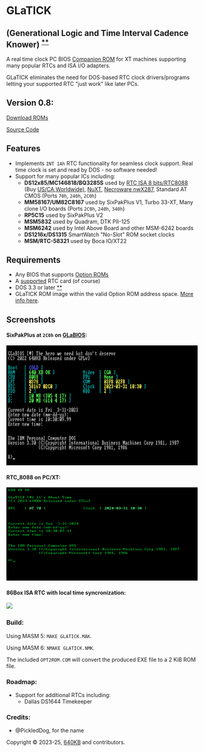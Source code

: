 # GLaTICK
## (Generational Logic and Time Interval Cadence Knower) <sup>[**](#credits)</sup> 
A real time clock PC BIOS [Companion ROM](https://github.com/640-KB/GLaBIOS/wiki/Companion-ROMs) for XT machines supporting many popular RTCs and ISA I/O adapters.

GLaTICK eliminates the need for DOS-based RTC clock drivers/programs letting your supported RTC "just work" like later PCs.

## Version 0.8:

[Download ROMs](https://github.com/640-KB/GLaTICK/releases)

[Source Code](https://github.com/640-KB/GLaTICK/tree/main/src)

## Features

- Implements `INT 1Ah` RTC functionality for seamless clock support. Real time clock is set and read by DOS - no software needed!
- Support for many popular ICs including:
  - **DS12x85/MC146818/BQ3285S** used by [RTC ISA 8 bits/RTC8088](https://github.com/spark2k06/RTC8088) (Buy [US/CA](https://www.tindie.com/products/weird/rtc8088-isa-real-time-clock/?utm_source=glabios&utm_medium=link&utm_campaign=project_buynow),[Worldwide)](https://www.tindie.com/products/spark2k06/rtc-isa-8-bits-very-low-profile-2/?utm_source=glabios&utm_medium=link&utm_campaign=project_buynow), [NuXT](https://monotech.fwscart.com/NuXT_v20_-_MicroATX_Turbo_XT_-_10MHz_832K_XT-IDE_Multi-IO_SVGA/p6083514_19777986.aspx),  [Necroware nwX287](https://github.com/necroware/nwX287), Standard AT CMOS (Ports `70h`, `240h`, `2C0h`)
  - **MM58167/UM82C8167** used by SixPakPlus V1, Turbo 33-XT, Many clone I/O boards (Ports `2C0h`, `240h`, `340h`)
  - **RP5C15** used by SixPakPlus V2
  - **MSM5832** used by Quadram, DTK PII-125
  - **MSM6242**	used by Intel Above Board and other MSM-6242 boards
  - **DS1216x/DS1315**	SmartWatch "No-Slot" ROM socket clocks
  - **MSM/RTC-58321**	used by Boca IO/XT22

## Requirements

- Any BIOS that supports [Option ROMs](https://en.wikipedia.org/wiki/Option_ROM)
- A [supported](#features) RTC card (of course)
- DOS 3.3 or later <super>[**](https://github.com/640-KB/GLaTICK/wiki/IBM-DOS-7-and-PC-DOS-2000)</super>
- GLaTICK ROM image within the valid Option ROM address space.  [More info here](https://github.com/640-KB/GLaTICK/wiki/Option-ROM-How-to).

## Screenshots

#### SixPakPlus at `2C0h` on [GLaBIOS](https://github.com/640-KB/GLaBIOS):

![SixPakPlus GLaBIOS](https://github.com/640-KB/GLaTICK/blob/main/images/glatick_nc_gb_cga_2.png)

#### RTC_8088 on PC/XT:

<img src="https://raw.githubusercontent.com/640-KB/GLaTICK/main/images/glatick_at_pc_mda_1.png" width="653" />

#### 86Box ISA RTC with local time syncronization:

<img src="https://github.com/640-KB/GLaTICK/assets/23486433/8894315f-b227-4874-ae89-5021d0767b31" width="653" />

### Build:

Using MASM 5: `MAKE GLATICK.MAK`.  

Using MASM 6: `NMAKE GLATICK.NMK`.

The included `OPT2ROM.COM` will convert the produced EXE file to a 2 KiB ROM file.

### Roadmap:

- Support for additional RTCs including:
  - Dallas DS1644 Timekeeper

### Credits:

- @PickledDog, for the name

Copyright &copy; 2023-25, [640KB](mailto:640kb@glabios.org) and contributors.
